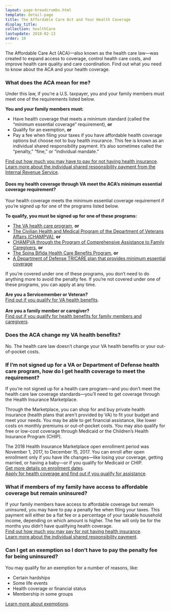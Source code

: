 ```yaml
---
layout: page-breadcrumbs.html
template: detail-page
title: The Affordable Care Act and Your Health Coverage
display_title:
collection: healthCare
lastupdate: 2018-02-13
order: 10
---
```


<div class="va-introtext">

The Affordable Care Act (ACA)—also known as the health care law—was created to expand access to coverage, control health care costs, and improve health care quality and care coordination. Find out what you need to know about the ACA and your health coverage.

</div>

<div class="feature" markdown=“1”>

### What does the ACA mean for me?

Under this law, if you’re a U.S. taxpayer, you and your family members must meet one of the requirements listed below.

**You and your family members must:**

- Have health coverage that meets a minimum standard (called the “minimum essential coverage” requirement), **or**
- Qualify for an exemption, **or**
- Pay a fee when filing your taxes if you have affordable health coverage options but choose not to buy health insurance. This fee is known as an individual shared responsibility payment. It’s also sometimes called the “penalty,” “fine,” or “individual mandate.”

[Find out how much you may have to pay for not having health insurance](https://www.healthcare.gov/fees/fee-for-not-being-covered/).<br>
[Learn more about the individual shared responsibility payment from the Internal Revenue Service]( https://www.irs.gov/affordable-care-act/the-individual-shared-responsibility-payment-an-overview).<br>

#### Does my health coverage through VA meet the ACA’s minimum essential coverage requirement? 
Your health coverage meets the minimum essential coverage requirement if you’re signed up for one of the programs listed below.

**To qualify, you must be signed up for one of these programs:**
- [The VA health care program](/health-care/about-va-health-care/), **or** 
- [The Civilian Health and Medical Program of the Department of Veterans Affairs (CHAMPVA)](/health-care/family-caregiver-health-benefits/CHAMPVA/), **or** 
- [CHAMPVA through the Program of Comprehensive Assistance to Family Caregivers]( /health-care/family-caregiver-health-benefits/comprehensive-assistance-family-caregivers/), **or** 
- [The Spina Bifida Health Care Benefits Program](https://www.va.gov/COMMUNITYCARE/programs/dependents/spinabifida/index.asp), **or**  
- [A Department of Defense TRICARE plan that provides minimum essential coverage](https://tricare.mil/About/MEC) 

If you’re covered under one of these programs, you don’t need to do anything more to avoid the penalty fee. If you’re not covered under one of these programs, you can apply at any time.

**Are you a Servicemember or Veteran?** <br>[Find out if you qualify for VA health benefits](/health-care/eligibility/).<br><br>
**Are you a family member or caregiver?** <br>[Find out if you qualify for health benefits for family members and caregivers](/health-care/family-caregiver-health-benefits/comprehensive-assistance-family-caregivers/).
<br>

</div>

### Does the ACA change my VA health benefits?
No. The health care law doesn’t change your VA health benefits or your out-of-pocket costs. 

### If I’m not signed up for a VA or Department of Defense health care program, how do I get health coverage to meet the requirement?
If you’re not signed up for a health care program—and you don’t meet the health care law coverage standards—you’ll need to get coverage through the Health Insurance Marketplace.

Through the Marketplace, you can shop for and buy private health insurance (health plans that aren't provided by VA) to fit your budget and meet your needs. You may be able to get financial assistance, like lower costs on monthly premiums or out-of-pocket costs. You may also qualify for free or low-cost coverage through Medicaid or the Children’s Health Insurance Program (CHIP). 

The 2018 Health Insurance Marketplace open enrollment period was November 1, 2017, to December 15, 2017. You can enroll after open enrollment only if you have life changes—like losing your coverage, getting married, or having a baby—or if you qualify for Medicaid or CHIP.<br>
[Get more details on enrollment dates](https://www.healthcare.gov/quick-guide/dates-and-deadlines/).<br>
[Apply for health coverage and find out if you qualify for assistance](https://www.healthcare.gov/).
<br>

### What if members of my family have access to affordable coverage but remain uninsured?

If your family members have access to affordable coverage but remain uninsured, you may have to pay a penalty fee when filing your taxes. This payment will either be a flat fee or a percentage of your taxable household income, depending on which amount is higher. The fee will only be for the months you didn’t have qualifying health coverage.<br>
[Find out how much you may pay for not having health insurance](https://www.healthcare.gov/fees/fee-for-not-being-covered/).<br>
[Learn more about the individual shared responsibility payment]( https://www.irs.gov/affordable-care-act/the-individual-shared-responsibility-payment-an-overview).  <br>

### Can I get an exemption so I don’t have to pay the penalty fee for being uninsured?
You may qualify for an exemption for a number of reasons, like:
- Certain hardships
- Some life events
- Health coverage or financial status
- Membership in some groups

[Learn more about exemptions](https://www.healthcare.gov/health-coverage-exemptions/exemptions-from-the-fee/).

